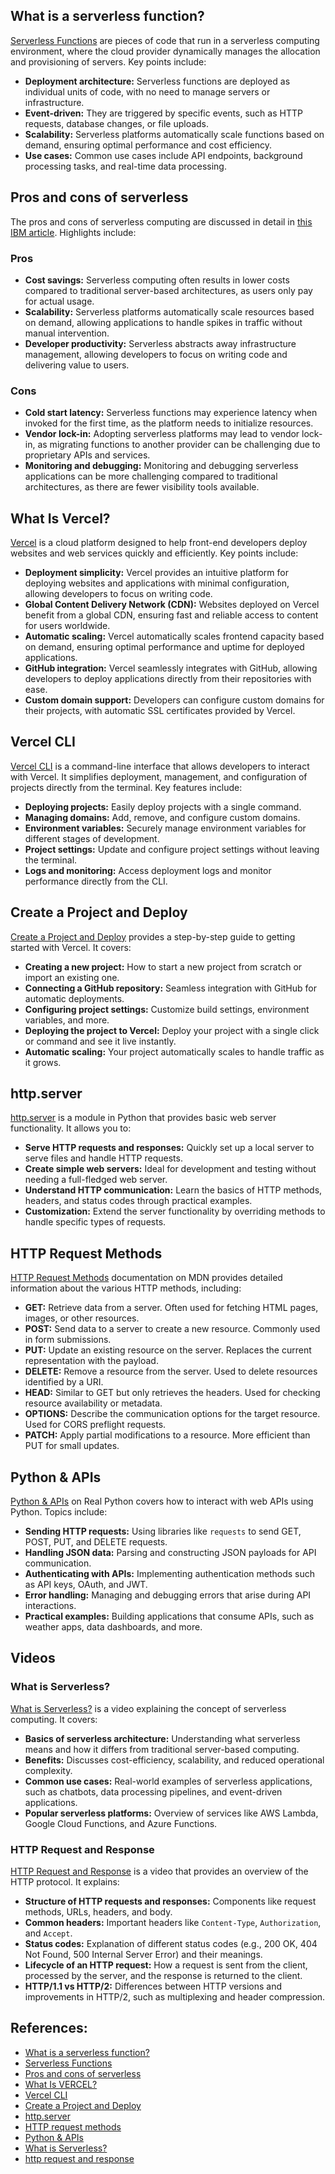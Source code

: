 ## What is a serverless function?
[Serverless Functions](https://blog.hubspot.com/website/serverless-functions) are pieces of code that run in a serverless computing environment, where the cloud provider dynamically manages the allocation and provisioning of servers. Key points include:
- **Deployment architecture:** Serverless functions are deployed as individual units of code, with no need to manage servers or infrastructure.
- **Event-driven:** They are triggered by specific events, such as HTTP requests, database changes, or file uploads.
- **Scalability:** Serverless platforms automatically scale functions based on demand, ensuring optimal performance and cost efficiency.
- **Use cases:** Common use cases include API endpoints, background processing tasks, and real-time data processing.

## Pros and cons of serverless
The pros and cons of serverless computing are discussed in detail in [this IBM article](https://www.ibm.com/cloud/learn/serverless). Highlights include:
### Pros
- **Cost savings:** Serverless computing often results in lower costs compared to traditional server-based architectures, as users only pay for actual usage.
- **Scalability:** Serverless platforms automatically scale resources based on demand, allowing applications to handle spikes in traffic without manual intervention.
- **Developer productivity:** Serverless abstracts away infrastructure management, allowing developers to focus on writing code and delivering value to users.
### Cons
- **Cold start latency:** Serverless functions may experience latency when invoked for the first time, as the platform needs to initialize resources.
- **Vendor lock-in:** Adopting serverless platforms may lead to vendor lock-in, as migrating functions to another provider can be challenging due to proprietary APIs and services.
- **Monitoring and debugging:** Monitoring and debugging serverless applications can be more challenging compared to traditional architectures, as there are fewer visibility tools available.

## What Is Vercel?
[Vercel](https://webo.digital/blog/what-is-vercel-is-it-the-right-platform-for-front-end-developers/) is a cloud platform designed to help front-end developers deploy websites and web services quickly and efficiently. Key points include:
- **Deployment simplicity:** Vercel provides an intuitive platform for deploying websites and applications with minimal configuration, allowing developers to focus on writing code.
- **Global Content Delivery Network (CDN):** Websites deployed on Vercel benefit from a global CDN, ensuring fast and reliable access to content for users worldwide.
- **Automatic scaling:** Vercel automatically scales frontend capacity based on demand, ensuring optimal performance and uptime for deployed applications.
- **GitHub integration:** Vercel seamlessly integrates with GitHub, allowing developers to deploy applications directly from their repositories with ease.
- **Custom domain support:** Developers can configure custom domains for their projects, with automatic SSL certificates provided by Vercel.



## Vercel CLI
[Vercel CLI](https://vercel.com/docs/cli) is a command-line interface that allows developers to interact with Vercel. It simplifies deployment, management, and configuration of projects directly from the terminal. Key features include:
- **Deploying projects:** Easily deploy projects with a single command.
- **Managing domains:** Add, remove, and configure custom domains.
- **Environment variables:** Securely manage environment variables for different stages of development.
- **Project settings:** Update and configure project settings without leaving the terminal.
- **Logs and monitoring:** Access deployment logs and monitor performance directly from the CLI.

## Create a Project and Deploy
[Create a Project and Deploy](https://vercel.com/docs/concepts/get-started/deploy) provides a step-by-step guide to getting started with Vercel. It covers:
- **Creating a new project:** How to start a new project from scratch or import an existing one.
- **Connecting a GitHub repository:** Seamless integration with GitHub for automatic deployments.
- **Configuring project settings:** Customize build settings, environment variables, and more.
- **Deploying the project to Vercel:** Deploy your project with a single click or command and see it live instantly.
- **Automatic scaling:** Your project automatically scales to handle traffic as it grows.

## http.server
[http.server](https://pymotw.com/3/http.server/index.html) is a module in Python that provides basic web server functionality. It allows you to:
- **Serve HTTP requests and responses:** Quickly set up a local server to serve files and handle HTTP requests.
- **Create simple web servers:** Ideal for development and testing without needing a full-fledged web server.
- **Understand HTTP communication:** Learn the basics of HTTP methods, headers, and status codes through practical examples.
- **Customization:** Extend the server functionality by overriding methods to handle specific types of requests.

## HTTP Request Methods
[HTTP Request Methods](https://developer.mozilla.org/en-US/docs/Web/HTTP/Methods) documentation on MDN provides detailed information about the various HTTP methods, including:
- **GET:** Retrieve data from a server. Often used for fetching HTML pages, images, or other resources.
- **POST:** Send data to a server to create a new resource. Commonly used in form submissions.
- **PUT:** Update an existing resource on the server. Replaces the current representation with the payload.
- **DELETE:** Remove a resource from the server. Used to delete resources identified by a URI.
- **HEAD:** Similar to GET but only retrieves the headers. Used for checking resource availability or metadata.
- **OPTIONS:** Describe the communication options for the target resource. Used for CORS preflight requests.
- **PATCH:** Apply partial modifications to a resource. More efficient than PUT for small updates.

## Python & APIs
[Python & APIs](https://realpython.com/python-api/) on Real Python covers how to interact with web APIs using Python. Topics include:
- **Sending HTTP requests:** Using libraries like `requests` to send GET, POST, PUT, and DELETE requests.
- **Handling JSON data:** Parsing and constructing JSON payloads for API communication.
- **Authenticating with APIs:** Implementing authentication methods such as API keys, OAuth, and JWT.
- **Error handling:** Managing and debugging errors that arise during API interactions.
- **Practical examples:** Building applications that consume APIs, such as weather apps, data dashboards, and more.

## Videos

### What is Serverless?
[What is Serverless?](https://youtu.be/vxJobGtqKVM) is a video explaining the concept of serverless computing. It covers:
- **Basics of serverless architecture:** Understanding what serverless means and how it differs from traditional server-based computing.
- **Benefits:** Discusses cost-efficiency, scalability, and reduced operational complexity.
- **Common use cases:** Real-world examples of serverless applications, such as chatbots, data processing pipelines, and event-driven applications.
- **Popular serverless platforms:** Overview of services like AWS Lambda, Google Cloud Functions, and Azure Functions.

### HTTP Request and Response
[HTTP Request and Response](https://youtu.be/DrI2lUXL1no) is a video that provides an overview of the HTTP protocol. It explains:
- **Structure of HTTP requests and responses:** Components like request methods, URLs, headers, and body.
- **Common headers:** Important headers like `Content-Type`, `Authorization`, and `Accept`.
- **Status codes:** Explanation of different status codes (e.g., 200 OK, 404 Not Found, 500 Internal Server Error) and their meanings.
- **Lifecycle of an HTTP request:** How a request is sent from the client, processed by the server, and the response is returned to the client.
- **HTTP/1.1 vs HTTP/2:** Differences between HTTP versions and improvements in HTTP/2, such as multiplexing and header compression.



## References:

- [What is a serverless function?](https://blog.hubspot.com/website/serverless-functions)
- [Serverless Functions](https://www.fullstackpython.com/serverless.html#:~:text=Serverless%20is%20a%20deployment%20architecture,line%20written%20to%20a%20file.)
- [Pros and cons of serverless](https://www.ibm.com/cloud/learn/serverless)
- [What Is VERCEL?](https://webo.digital/blog/what-is-vercel-is-it-the-right-platform-for-front-end-developers/)
- [Vercel CLI](https://vercel.com/docs/cli)
- [Create a Project and Deploy](https://vercel.com/docs/concepts/get-started/deploy)
- [http.server](https://pymotw.com/3/http.server/index.html)
- [HTTP request methods](https://developer.mozilla.org/en-US/docs/Web/HTTP/Methods)
- [Python & APIs](https://realpython.com/python-api/)
- [What is Serverless?](https://youtu.be/vxJobGtqKVM)
- [http request and response](https://youtu.be/DrI2lUXL1no)
